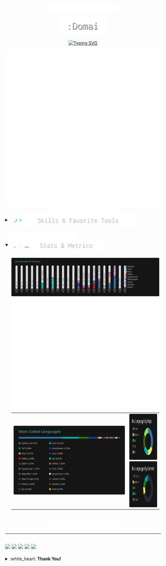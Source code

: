 <div style="text-align: center;">
<img src="./assets/animation/wave_top.svg" align="top">

<p align="center">
<a href="https://github.com/domai-tb"><img src="./assets/text/domai.svg" height=60px alt=":Domai" /></a>
</p>

<p align="center">
<a href="https://github.com/domai-tb"><img src="https://readme-typing-svg.demolab.com?font=Inconsolata&size=25&pause=1000&color=FFFFFF&center=true&vCenter=true&width=600&lines=%F0%9F%97%A1+Penetration+Tester+by+Profession+;%F0%9F%9B%B8+Reasearcher+%26+Student+by+Curiosity;%F0%9F%95%8A+I+Use+Arch+Linux+btw+%CA%95%E1%B5%94%E1%B4%A5%E1%B5%94%CA%94;%F0%9F%AA%84+Full+Stack+Developer+by+Team;%F0%9F%96%A5+Running+a+Home+Lab+by+Experimenting" alt="Typing SVG" /></a>
</p>

<img src="./assets/metrics/lowlighter/header.svg" align="center">

<img src="./assets/animation/seperator.svg" align="center">

</div>

<details close> 
  <summary>&emsp;<a href="#space_invader-programming-and-markup-languages">
    <img src="./assets/animation/skills.webp" width=20px style="vertical-align:middle;"><img src="./assets/text/skills_tools.svg" height=40px style="vertical-align:middle;"></a>
  </summary>

  <div style="width: 95%;margin:auto;padding: 20px;">

  <center>

  ---
  ### :space_invader: **Programming Languages, Frameworks and Libraries**

  | | | | 
  |:-------------------------:|:-------------------------:|:-------------------------:|
  | **Frontend** | **Backend** | **Embedded** |
  |<img alt="Dart" src="https://img.shields.io/badge/Dart-%230175C2.svg?style=flat-square&logo=dart&logoColor=white"> <img alt="Flutter" src="https://img.shields.io/badge/Flutter-%2302569B.svg?style=flat-square&logo=Flutter&logoColor=white"> <img alt="VueJS" src="https://img.shields.io/badge/Vue.js-4FC08D.svg?logo=vue.js&style=flat-square&logoColor=white"> <img alt="TypeScript" src="https://img.shields.io/badge/TypeScript-007ACC.svg?logo=typescript&style=flat-square&logoColor=white"> <img alt="SASS" src="https://img.shields.io/badge/Sass-CC6699.svg?logo=sass&style=flat-square&logoColor=white">|<img alt="Rust" src="https://img.shields.io/badge/Rust-%23000000.svg?logo=rust&style=flat-square&logoColor=white"> <img alt="Go" src="https://img.shields.io/badge/Go-%2300ADD8.svg?style=flat-square&logo=go&logoColor=white"> <img alt="Python" src="https://img.shields.io/badge/Python-14354C.svg?logo=python&&style=flat-square&logoColor=white">|<img alt="MIPS Assembly" src="https://img.shields.io/badge/Assembly-525252.svg?logo=ARM&style=flat-square&logoColor=white"> <img alt="C++" src="https://custom-icon-badges.demolab.com/badge/C++-9C033A.svg?logo=cpp2&&style=flat-square&logoColor=white">|

  | | | |
  |:-------------------------:|:-------------------------:|:-------------------------:|
  | **Machine Learning and Data Science** | **Just Scripting** | **Wrote Hello World** |
  |<img alt="TensorFlow" src="https://img.shields.io/badge/TensorFlow-FF6F00.svg?logo=TensorFlow&&style=flat-square&logoColor=white"> <img alt="Keras" src="https://img.shields.io/badge/Keras-%23D00000.svg?style=flat-square&logo=Keras&logoColor=white"> <img alt="NumPy" src="https://img.shields.io/badge/Numpy-013243.svg?logo=numpy&&style=flat-square&logoColor=white"> <img alt="Scikit Learn" src="https://img.shields.io/badge/scikit--learn-%23F7931E.svg?style=flat-square&logo=scikit-learn&logoColor=white">|<img alt="Bash" src="https://img.shields.io/badge/Bash-121011.svg?logo=gnu-bash&&style=flat-square&logoColor=white"> <img alt="Python" src="https://img.shields.io/badge/Python-14354C.svg?logo=python&&style=flat-square&logoColor=white">|<img alt="R" src="https://img.shields.io/badge/R-276DC3.svg?logo=r&&style=flat-square&logoColor=white"> <img alt="PHP" src="https://img.shields.io/badge/PHP-777BB4.svg?logo=php&&style=flat-square&logoColor=white"> <img alt="Django" src="https://img.shields.io/badge/Django-%23092E20.svg?style=flat-square&logo=django&logoColor=white">

  ---
  ### :wrench: **Software and Tools**

  | | | |
  |:-------------------------:|:-------------------------:|:-------------------------:|
  | **Coding & Development** | **Hosting & Administration** | **Privacy & Security** |
  |<img alt="Visual Studio Code" src="https://img.shields.io/badge/Code_OSS-0078d7.svg?logo=visual-studio-code&&style=flat-square&logoColor=white"> <img alt="Git" src="https://img.shields.io/badge/Git-F05033.svg?logo=git&&style=flat-square&logoColor=white"> <img alt="GitTea" src="https://img.shields.io/badge/Gitea-34495E?style=flat-square&logo=gitea&logoColor=5D9425)"> <img alt="Docker" src="https://img.shields.io/badge/Docker-%230db7ed.svg?style=flat-square&logo=docker&logoColor=white"> <img alt="AppWrite" src="https://img.shields.io/badge/-AppWrite-ff0000?logo=appwrite&&style=flat-square&logoColor=white"> <img alt="Hoppscotch" src="https://img.shields.io/badge/Hoppscotch-31C48D?logo=hoppscotch&&style=flat-square&logoColor=white">|<img alt="Ansible" src="https://img.shields.io/badge/Ansible-%231A1918.svg?style=flat-square&logo=ansible&logoColor=white"> <img alt="Travis CI" src="https://img.shields.io/badge/travis%20ci-%232B2F33.svg?style=flat-square&logo=travis&logoColor=white"> <img alt="Portainer" src="https://img.shields.io/badge/Portainer-13BEF9.svg?style=flat-square&logo=portainer&logoColor=white"> <img alt="Wireguard" src="https://img.shields.io/badge/Wireguard-%2388171A.svg?style=flat-square&logo=wireguard&logoColor=white"> <img alt="NginX" src="https://img.shields.io/badge/NginX-%23009639?style=flat-square&logo=nginx&logoColor=white">|<img alt="Brave" src="https://img.shields.io/badge/-Brave-FB542B?logo=brave&&style=flat-square&logoColor=white"><img alt="Portmaster" src="https://img.shields.io/badge/Portmaster-000000?logo=adguard&&style=flat-square&logoColor=white"> <img alt="Bitwarden" src="https://img.shields.io/badge/Bitwarden-175DDC?logo=bitwarden&&style=flat-square&logoColor=white"> <img alt="Nextcloud" src="https://img.shields.io/badge/NextCloud-0B94DE?style=flat-square&logo=nextcloud&logoColor=white"> <img alt="Tor" src="https://img.shields.io/badge/Tor-7D4698?style=flat-square&logo=Tor-Browser&logoColor=white"> <img alt="PiHole" src="https://img.shields.io/badge/pihole-%2396060C.svg?style=fflat-square&logo=pi-hole&logoColor=white">

  ---
  ### :computer: **Operation Systems**
  
  | | | |
  |:-------------------------:|:-------------------------:|:-------------------------:|
  | **Ever-Day Usage** | **Pentesting** | **Hosting & Administration** |
  |<img alt="Arch Linux" src="https://img.shields.io/badge/Arch%20Linux-1793D1.svg?logo=arch-linux&&style=flat-square&logoColor=white"> <img alt="Manjaro Linux" src="https://img.shields.io/badge/Manjaro-35BF5C?style=flat-square&logo=Manjaro&logoColor=white"> <img alt="Android" src="https://img.shields.io/badge/Android-3DDC84?style=flat-square&logo=android&logoColor=white">|<img alt="Kali Linux" src="https://img.shields.io/badge/Kali-268BEE?style=flat-square&logo=kalilinux&logoColor=white"> <img alt="Arch Linux" src="https://img.shields.io/badge/Arch%20Linux-000000?logo=arch-linux&style=flat-square&logoColor=white">|<img alt="Proxmox" src="https://img.shields.io/badge/Proxmox-orange?style=flat-square&logo=proxmox&logoColor=white"> <img alt="Ubuntu" src="https://img.shields.io/badge/Ubuntu-E95420?style=flat-square&logo=ubuntu&logoColor=white">

  </center>

</details>

<br>
<img src="./assets/animation/seperator.svg" align="center">

<details open> 
  <summary>&emsp;<a href="#">
    <img src="./assets/animation/stats.webp" width=30px style="vertical-align:middle;">&emsp;<img src="./assets/text/stats_metrics.svg" height=40px style="vertical-align:middle;"></a>
  </summary>

<div style="width:95%;margin:auto;padding:20px">

  <img src="./assets/metrics/codestats/codestats_history_domai-tb.svg" align="center">
  <img src="./assets/metrics/lowlighter/statistics.svg" align="center">


  | | |
  :---:|:---:
  ![](./assets/metrics/codestats/codestats_toplangs_domai-tb.svg)|<img src="./assets/metrics/profile-summary-cards/dark/1-repos-per-language.svg" style="height:150px"><br><img src="./assets/metrics/profile-summary-cards/dark/2-most-commit-language.svg" style="height:150px">


</div>
</details>

<div style="text-align: center;"><img src="./assets/animation/wave_bottom.svg" align="bottom"></div>

---
[![](https://github.com/domai-tb/domai-tb/actions/workflows/profile-summary-cards.yml/badge.svg)](https://github.com/domai-tb/domai-tb/actions/workflows/profile-summary-cards.yml)
[![](https://github.com/domai-tb/domai-tb/actions/workflows/lowlighter-metrics-header.yml/badge.svg)](https://github.com/domai-tb/domai-tb/actions/workflows/lowlighter-metrics-header.yml)
[![](https://github.com/domai-tb/domai-tb/actions/workflows/lowlighter-metrics-statistics.yml/badge.svg)](https://github.com/domai-tb/domai-tb/actions/workflows/lowlighter-metrics-statistics.yml)
[![](https://github.com/domai-tb/domai-tb/actions/workflows/codestats-cards.yml/badge.svg)](https://github.com/domai-tb/domai-tb/actions/workflows/codestats-cards.yml)
![](https://komarev.com/ghpvc/?username=domai-tb&color=blue)
--

<div style="display:flex;justify-content: space-between;">
<details align="left" close>
<summary>:white_heart: <b>Thank You!</b></summary>
  
<br>

<img src="https://github.com/Trilokia.png?size=32" style="border-radius:50%;vertical-align:middle;">&emsp;[Abhinandan Trilokia](https://github.com/Trilokia): Inspiration for the animated waves

<img src="https://github.com/0xabdulkhalid.png?size=32" style="border-radius:50%;vertical-align:middle;">&emsp;[Abdul Khalid](https://github.com/0xabdulkhalid): Inspiration for the section .gif

<img src="https://github.com/DenverCoder1.png?size=32" style="border-radius:50%;vertical-align:middle;">&emsp;[Jonah Lawrence](https://github.com/DenverCoder1): Readme typing svg
  
<img src="https://github.com/Ileriayo.png?size=32" style="border-radius:50%;vertical-align:middle;">&emsp;[Ileriayo Adebiyi](https://github.com/Ileriayo): Markdown bage collection

<img src="https://github.com/vn7n24fzkq.png?size=32" style="border-radius:50%;vertical-align:middle;">&emsp;[Casper](https://github.com/vn7n24fzkq): Author of [Profile Summary Cards](https://github.com/vn7n24fzkq/github-profile-summary-cards)

<img src="https://github.com/lowlighter.png?size=32" style="border-radius:50%;vertical-align:middle;">&emsp;[Simon Lecoq](https://github.com/lowlighter): Author of [GitHub Account Infographics](https://github.com/lowlighter/metrics)

<img src="https://github.com/Nicd.png?size=32" style="border-radius:50%;vertical-align:middle;">&emsp;[Mikko Ahlroth](https://gitlab.com/Nicd): Creator of [Code::Stats](https://codestats.net/)

<img src="https://github.com/antonkomarev.png?size=32" style="border-radius:50%;vertical-align:middle;">&emsp;[Simon Lecoq](https://github.com/antonkomarev): Profile

</div>
</details>

</div>